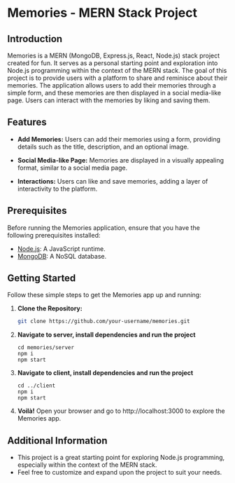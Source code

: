 # Memories - MERN Stack Project

## Introduction

Memories is a MERN (MongoDB, Express.js, React, Node.js) stack project created for fun. It serves as a personal starting point and exploration into Node.js programming within the context of the MERN stack. The goal of this project is to provide users with a platform to share and reminisce about their memories. The application allows users to add their memories through a simple form, and these memories are then displayed in a social media-like page. Users can interact with the memories by liking and saving them.

## Features

- **Add Memories:** Users can add their memories using a form, providing details such as the title, description, and an optional image.

- **Social Media-like Page:** Memories are displayed in a visually appealing format, similar to a social media page.

- **Interactions:** Users can like and save memories, adding a layer of interactivity to the platform.

## Prerequisites

Before running the Memories application, ensure that you have the following prerequisites installed:

- [Node.js](https://nodejs.org/): A JavaScript runtime.
- [MongoDB](https://www.mongodb.com/): A NoSQL database.

## Getting Started

Follow these simple steps to get the Memories app up and running:

1. **Clone the Repository:**
   ```bash
   git clone https://github.com/your-username/memories.git
   ```
2. **Navigate to server, install dependencies and run the project**
   ```
   cd memories/server
   npm i
   npm start
   ```
3. **Navigate to client, install dependencies and run the project**
   ```
   cd ../client
   npm i
   npm start
   ```
4. **Voilà!**
   Open your browser and go to http://localhost:3000 to explore the Memories app.

## Additional Information

- This project is a great starting point for exploring Node.js programming, especially within the context of the MERN stack.
- Feel free to customize and expand upon the project to suit your needs.
